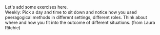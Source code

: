Let's add some exercises here.<br>
Weekly: Pick a day and time to sit down and notice how you used peeragogical methods in different settings, different roles. Think about where and how you fit into the outcome of different situations. (from Laura Ritchie)
